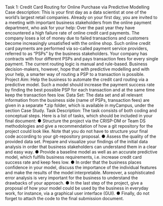 Task 1: Credit Card Routing for Online Purchase via Predictive Modelling
Case description:
This is your first day as a data scientist at one of the world’s largest retail companies. Already on your first day, you are invited to a meeting with important business stakeholders from the online payment department, who ask for your help: Over the past year they have encountered a high failure rate of online credit card payments. The company loses a lot of money due to failed transactions and customers become increasingly unsatisfied with the online shop.
Such online credit card payments are performed via so-called payment service providers, referred to as “PSPs” by the business stakeholders. Your company has contracts with four different PSPs and pays transaction fees for every single payment.
The current routing logic is manual and rule-based. Business decision-makers, however, hope that with predictive modelling and with your help, a smarter way of routing a PSP to a transaction is possible.
Project Aim:
Help the business to automate the credit card routing via a predictive model. Such a model should increase the payment success rate by finding the best possible PSP for each transaction and at the same time keep the transaction fees low.
Data Set:
The data set and all relevant information from the business side (name of PSPs, transaction fees) are given in a separate *.zip folder, which is available in myCampus, under the section Case Study.
Task Description:
The task consists of both coding and conceptual steps. Here is a list of tasks, which should be included in your final document:
● Structure the project via the CRISP-DM or Team DS methodologies and give a recommendation of how a git repository for the project could look like. Note that you do not have to structure your final code according to your git-repository proposal.
● Assess the quality of the provided data set. Prepare and visualize your findings of the initial data analysis in order that business stakeholders can understand them in a clear and easy way.
● Provide a baseline model as well as an accurate predictive model, which fulfills business requirements, i.e. increase credit card success rate and keep fees low.
● In order that the business places confidence in your model, discuss the importance of the individual features and make the results of the model interpretable. Moreover, a sophisticated error analysis is very important for the business to understand the drawbacks of your approach.
● In the last step of the project, give a proposal of how your model could be used by the business in everyday work, for instance, via a graphical user interface (GUI).
● Finally, do not forget to attach the code to the final submission document.

